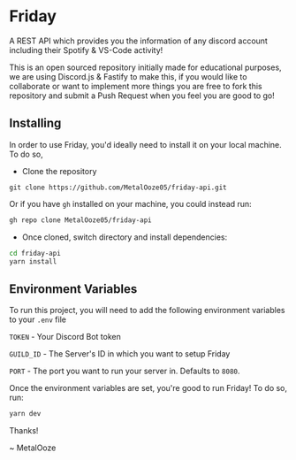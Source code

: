 # Friday
A REST API which provides you the information of any discord account including their Spotify & VS-Code activity!

This is an open sourced repository initially made for educational purposes, we are using Discord.js & Fastify to make this, if you would like to collaborate or want to implement more things you are free to fork this repository and submit a Push Request when you feel you are good to go!

## Installing

In order to use Friday, you'd ideally need to install it on your local machine. To do so,

* Clone the repository

```
git clone https://github.com/MetalOoze05/friday-api.git
```

Or if you have `gh` installed on your machine, you could instead run:
```bash
gh repo clone MetalOoze05/friday-api
```

* Once cloned, switch directory and install dependencies:

```bash
cd friday-api
yarn install
```


## Environment Variables

To run this project, you will need to add the following environment variables to your `.env` file

`TOKEN` - Your Discord Bot token

`GUILD_ID` - The Server's ID in which you want to setup Friday

`PORT` - The port you want to run your server in. Defaults to `8080`.
 

Once the environment variables are set, you're good to run Friday! To do so, run:

```bash
yarn dev
```
Thanks!

 ~ MetalOoze
